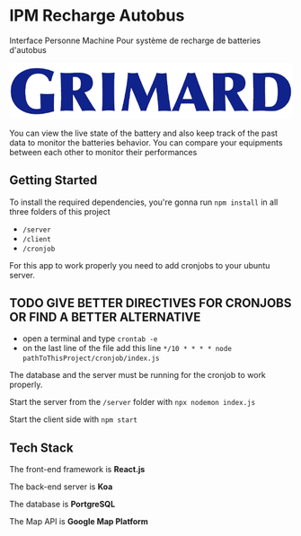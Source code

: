 # IPM Recharge Autobus

Interface Personne Machine Pour système de recharge de batteries d'autobus

![](public/logo-grimard.png)

You can view the live state of the battery and also keep track of the past data to monitor the batteries behavior.
You can compare your equipments between each other to monitor their performances


## Getting Started

To install the required dependencies, you're gonna run `npm install` in all three folders of this project
- `/server`
- `/client`
- `/cronjob`


For this app to work properly you need to add cronjobs to your ubuntu server.
## TODO GIVE BETTER DIRECTIVES FOR CRONJOBS OR FIND A BETTER ALTERNATIVE
- open a terminal and type `crontab -e`
- on the last line of the file add this line `*/10 * * * * node pathToThisProject/cronjob/index.js`

The database and the server must be running for the cronjob to work properly.

Start the server from the `/server` folder with `npx nodemon index.js`

Start the client side with `npm start`

## Tech Stack

The front-end framework is **React.js**

The back-end server is **Koa**

The database is **PortgreSQL**

The Map API is **Google Map Platform**